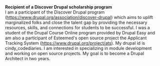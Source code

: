 <b>Recipient of a Discover Drupal scholarship program</b></br>
I am a participant of the Discover Drupal program (https://www.drupal.org/association/discover-drupal) which aims to uplift marginalized folks and close the talent gap by providing the necessary resources, skills, and connections for students to be successful. I was a student of the Drupal Course Online program provided by Drupal Easy and am also a participant of Esteemed's open source project the Applicant Tracking System (https://www.drupal.org/project/ats). My drupal id is cindy_codediaries. I am interested in specializing in module development and working on open source projects. My goal is to become a Drupal Architect in two years. 



